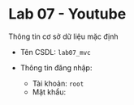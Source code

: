 # Lab 07 - Youtube

Thông tin cơ sở dữ liệu mặc định 

- Tên CSDL: `lab07_mvc`
- Thông tin đăng nhập:

  - Tài khoản: `root`
  - Mật khẩu: ` `
